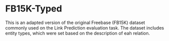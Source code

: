 # FB15K-Typed
This is an adapted version of the original Freebase (FB15K) dataset commonly used on the Link Prediction evaluation task.
The dataset includes entity types, which were set based on the description of eah relation.
